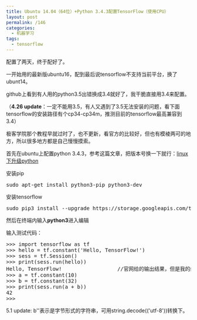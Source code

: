 ```yaml
---
title: Ubuntu 14.04（64位）+Python 3.4.3配置TensorFlow（使用CPU）
layout: post
permalink: /146
categories:
  - 机器学习
tags:
  - tensorflow
---
```

配置了两天，终于配好了。

一开始用的最新版ubuntu16，配到最后说tensorflow不支持当前平台，换了ubunt14。

github上看到有人用的python3.5出错换成3.4就好了，我干脆直接用3.4来配置。

（**4.26 update**：一定不能用3.5，有人又遇到了3.5无法安装的问题，看下面tensorflow的安装路径有个cp34-cp34m，推测目前的tensorflow最高兼容到3.4）

极客学院那个教程早就过时了，也不更新，看官方的比较好，但也有模棱两可的地方，所以很多地方都是自己慢慢摸索。

首先在ubuntu上配置python 3.4.3，参考这篇文章，把版本号换一下就行：<a href="http://livc95.cn/index.php/archives/806" target="_blank">linux下升级python</a>

安装pip

<pre class="brush: cpp; title: ; notranslate" title="">sudo apt-get install python3-pip python3-dev
</pre>

安装tensorflow

<pre class="brush: cpp; title: ; notranslate" title="">sudo pip3 install --upgrade https://storage.googleapis.com/tensorflow/linux/cpu/tensorflow-0.8.0-cp34-cp34m-linux_x86_64.whl
</pre>

然后在终端内输入**python3**进入编辑

输入测试代码：

<pre class="brush: python; title: ; notranslate" title="">&gt;&gt;&gt; import tensorflow as tf
&gt;&gt;&gt; hello = tf.constant('Hello, TensorFlow!')
&gt;&gt;&gt; sess = tf.Session()
&gt;&gt;&gt; print(sess.run(hello))
Hello, TensorFlow!                  //官网给的输出结果，但是我的结果是 b'Hello, TensorFlow!'  还不知道怎么回事
&gt;&gt;&gt; a = tf.constant(10)
&gt;&gt;&gt; b = tf.constant(32)
&gt;&gt;&gt; print(sess.run(a + b))
42
&gt;&gt;&gt;
</pre>

5.1 update: b''表示是字节形式的字符串，可用string.decode(('utf-8'))转换下。